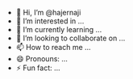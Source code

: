 - 👋 Hi, I’m @hajernaji
- 👀 I’m interested in ...
- 🌱 I’m currently learning ...
- 💞️ I’m looking to collaborate on ...
- 📫 How to reach me ...
- 😄 Pronouns: ...
- ⚡ Fun fact: ...

<!---
hajernaji/hajernaji is a ✨ special ✨ repository because its `README.md` (this file) appears on your GitHub profile.
You can click the Preview link to take a look at your changes.
--->

